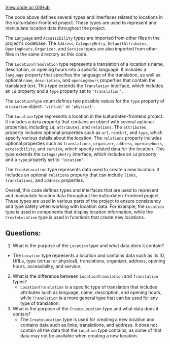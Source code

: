 [View code on GitHub](https://github.com/technologiestiftung/kulturdaten-frontend/blob/master/lib/api/types/location.ts)

The code above defines several types and interfaces related to locations in the kulturdaten-frontend project. These types are used to represent and manipulate location data throughout the project.

The `Language` and `Accessibility` types are imported from other files in the project's codebase. The `Address`, `CategoryEntry`, `DefaultAttributes`, `OpeningHours`, `Organizer`, and `Service` types are also imported from other files in the same directory as this code.

The `LocationTranslation` type represents a translation of a location's name, description, or opening hours into a specific language. It includes a `language` property that specifies the language of the translation, as well as optional `name`, `description`, and `openingHours` properties that contain the translated text. This type extends the `Translation` interface, which includes an `id` property and a `type` property set to `'translation'`.

The `LocationType` enum defines two possible values for the `type` property of a `Location` object: `'virtual'` or `'physical'`.

The `Location` type represents a location in the kulturdaten-frontend project. It includes a `data` property that contains an object with several optional properties, including `id`, `attributes`, and `relations`. The `attributes` property includes optional properties such as `url`, `rentUrl`, and `type`, which specify various details about the location. The `relations` property includes optional properties such as `translations`, `organizer`, `address`, `openingHours`, `accessibility`, and `service`, which specify related data for the location. This type extends the `CategoryEntry` interface, which includes an `id` property and a `type` property set to `'location'`.

The `CreateLocation` type represents data used to create a new location. It includes an optional `relations` property that can include `links`, `translations`, and `address` properties.

Overall, this code defines types and interfaces that are used to represent and manipulate location data throughout the kulturdaten-frontend project. These types are used in various parts of the project to ensure consistency and type safety when working with location data. For example, the `Location` type is used in components that display location information, while the `CreateLocation` type is used in functions that create new locations.
## Questions: 
 1. What is the purpose of the `Location` type and what data does it contain?
   - The `Location` type represents a location and contains data such as its ID, URLs, type (virtual or physical), translations, organizer, address, opening hours, accessibility, and service.
2. What is the difference between `LocationTranslation` and `Translation` types?
   - `LocationTranslation` is a specific type of translation that includes attributes such as language, name, description, and opening hours, while `Translation` is a more general type that can be used for any type of translation.
3. What is the purpose of the `CreateLocation` type and what data does it contain?
   - The `CreateLocation` type is used for creating a new location and contains data such as links, translations, and address. It does not contain all the data that the `Location` type contains, as some of that data may not be available when creating a new location.
